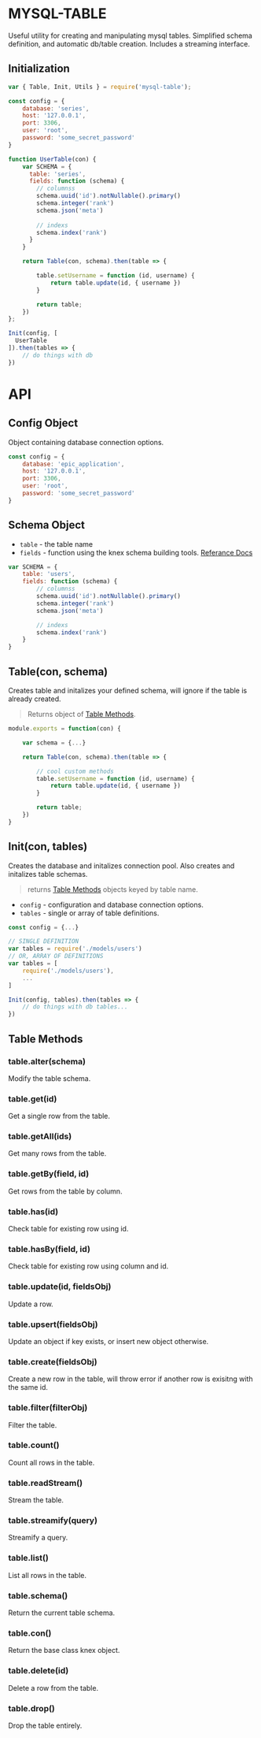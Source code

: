 # MYSQL-TABLE
Useful utility for creating and manipulating mysql tables. 
Simplified schema definition, and automatic db/table creation.
Includes a streaming interface.

## Initialization
```js
var { Table, Init, Utils } = require('mysql-table');

const config = {
    database: 'series',
    host: '127.0.0.1',
    port: 3306,
    user: 'root',
    password: 'some_secret_password'
}

function UserTable(con) {
    var SCHEMA = {
      table: 'series',
      fields: function (schema) {
        // columnss
        schema.uuid('id').notNullable().primary()
        schema.integer('rank')
        schema.json('meta')
    
        // indexs
        schema.index('rank')
      }
    }

    return Table(con, schema).then(table => {

        table.setUsername = function (id, username) {
            return table.update(id, { username })
        }

        return table;
    })
};

Init(config, [
  UserTable
]).then(tables => {
    // do things with db
})
```

# API

## Config Object
Object containing database connection options.

```js
const config = {
    database: 'epic_application',
    host: '127.0.0.1',
    port: 3306,
    user: 'root',
    password: 'some_secret_password'
}
```

## Schema Object
* `table` - the table name
* `fields` - function using the knex schema building tools. [Referance Docs](https://knexjs.org/#Schema-Building)

```js
var SCHEMA = {
    table: 'users',
    fields: function (schema) {
        // columnss
        schema.uuid('id').notNullable().primary()
        schema.integer('rank')
        schema.json('meta')

        // indexs
        schema.index('rank')
    }
}
```

## Table(con, schema)
Creates table and initalizes your defined schema, will ignore if the table is already created.
> Returns object of [Table Methods](#table-methods).

```js
module.exports = function(con) {

    var schema = {...}

    return Table(con, schema).then(table => {

        // cool custom methods
        table.setUsername = function (id, username) {
            return table.update(id, { username })
        }

        return table;
    })
}
```

## Init(con, tables)
Creates the database and initalizes connection pool. Also creates and initalizes table schemas.
> returns [Table Methods](#table-methods) objects keyed by table name.

* `config` - configuration and database connection options.
* `tables` - single or array of table definitions.

```js
const config = {...}

// SINGLE DEFINITION
var tables = require('./models/users')
// OR, ARRAY OF DEFINITIONS
var tables = [
    require('./models/users'),
    ...
]

Init(config, tables).then(tables => {
    // do things with db tables...
})
```

## Table Methods

### table.alter(schema)
Modify the table schema.
### table.get(id)
Get a single row from the table.
### table.getAll(ids)
Get many rows from the table.
### table.getBy(field, id)
Get rows from the table by column.
### table.has(id)
Check table for existing row using id.
### table.hasBy(field, id)
Check table for existing row using column and id.
### table.update(id, fieldsObj)
Update a row.
### table.upsert(fieldsObj)
Update an object if key exists, or insert new object otherwise.
### table.create(fieldsObj)
Create a new row in the table, will throw error if another row is exisitng with the same id.
### table.filter(filterObj)
Filter the table.
### table.count()
Count all rows in the table.
### table.readStream()
Stream the table.
### table.streamify(query)
Streamify a query.
### table.list()
List all rows in the table.
### table.schema()
Return the current table schema.
### table.con()
Return the base class knex object.
### table.delete(id)
Delete a row from the table.
### table.drop()
Drop the table entirely.

